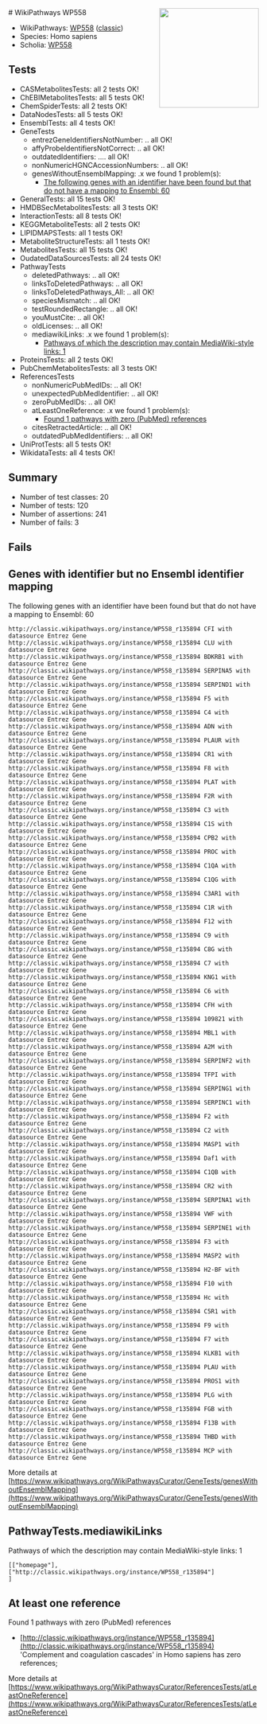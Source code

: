<img style="float: right; width: 200px" src="https://upload.wikimedia.org/wikipedia/commons/thumb/8/83/Wplogo_with_text_500.png/640px-Wplogo_with_text_500.png" />
# WikiPathways WP558

* WikiPathways: [WP558](https://wikipathways.org/pathways/WP558) ([classic](https://classic.wikipathways.org/instance/WP558))
* Species: Homo sapiens
* Scholia: [WP558](https://scholia.toolforge.org/wikipathways/WP558)
## Tests
* CASMetabolitesTests: all 2 tests OK!
* ChEBIMetabolitesTests: all 5 tests OK!
* ChemSpiderTests: all 2 tests OK!
* DataNodesTests: all 5 tests OK!
* EnsemblTests: all 4 tests OK!
* GeneTests
    * entrezGeneIdentifiersNotNumber: .. all OK!
    * affyProbeIdentifiersNotCorrect: .. all OK!
    * outdatedIdentifiers: .... all OK!
    * nonNumericHGNCAccessionNumbers: .. all OK!
    * genesWithoutEnsemblMapping: .x we found 1 problem(s):
        * [The following genes with an identifier have been found but that do not have a mapping to Ensembl: 60](#c4e543a8)
* GeneralTests: all 15 tests OK!
* HMDBSecMetabolitesTests: all 3 tests OK!
* InteractionTests: all 8 tests OK!
* KEGGMetaboliteTests: all 2 tests OK!
* LIPIDMAPSTests: all 1 tests OK!
* MetaboliteStructureTests: all 1 tests OK!
* MetabolitesTests: all 15 tests OK!
* OudatedDataSourcesTests: all 24 tests OK!
* PathwayTests
    * deletedPathways: .. all OK!
    * linksToDeletedPathways: .. all OK!
    * linksToDeletedPathways_All: .. all OK!
    * speciesMismatch: .. all OK!
    * testRoundedRectangle: .. all OK!
    * youMustCite: .. all OK!
    * oldLicenses: .. all OK!
    * mediawikiLinks: .x we found 1 problem(s):
        * [Pathways of which the description may contain MediaWiki-style links: 1](#da69cf45)
* ProteinsTests: all 2 tests OK!
* PubChemMetabolitesTests: all 3 tests OK!
* ReferencesTests
    * nonNumericPubMedIDs: .. all OK!
    * unexpectedPubMedIdentifier: .. all OK!
    * zeroPubMedIDs: .. all OK!
    * atLeastOneReference: .x we found 1 problem(s):
        * [Found 1 pathways with zero (PubMed) references](#d0a459f0)
    * citesRetractedArticle: .. all OK!
    * outdatedPubMedIdentifiers: .. all OK!
* UniProtTests: all 5 tests OK!
* WikidataTests: all 4 tests OK!


## Summary

* Number of test classes: 20
* Number of tests: 120
* Number of assertions: 241
* Number of fails: 3

## Fails

<a name="c4e543a8" />

## Genes with identifier but no Ensembl identifier mapping

The following genes with an identifier have been found but that do not have a mapping to Ensembl: 60
```
http://classic.wikipathways.org/instance/WP558_r135894 CFI with datasource Entrez Gene
http://classic.wikipathways.org/instance/WP558_r135894 CLU with datasource Entrez Gene
http://classic.wikipathways.org/instance/WP558_r135894 BDKRB1 with datasource Entrez Gene
http://classic.wikipathways.org/instance/WP558_r135894 SERPINA5 with datasource Entrez Gene
http://classic.wikipathways.org/instance/WP558_r135894 SERPIND1 with datasource Entrez Gene
http://classic.wikipathways.org/instance/WP558_r135894 F5 with datasource Entrez Gene
http://classic.wikipathways.org/instance/WP558_r135894 C4 with datasource Entrez Gene
http://classic.wikipathways.org/instance/WP558_r135894 ADN with datasource Entrez Gene
http://classic.wikipathways.org/instance/WP558_r135894 PLAUR with datasource Entrez Gene
http://classic.wikipathways.org/instance/WP558_r135894 CR1 with datasource Entrez Gene
http://classic.wikipathways.org/instance/WP558_r135894 F8 with datasource Entrez Gene
http://classic.wikipathways.org/instance/WP558_r135894 PLAT with datasource Entrez Gene
http://classic.wikipathways.org/instance/WP558_r135894 F2R with datasource Entrez Gene
http://classic.wikipathways.org/instance/WP558_r135894 C3 with datasource Entrez Gene
http://classic.wikipathways.org/instance/WP558_r135894 C1S with datasource Entrez Gene
http://classic.wikipathways.org/instance/WP558_r135894 CPB2 with datasource Entrez Gene
http://classic.wikipathways.org/instance/WP558_r135894 PROC with datasource Entrez Gene
http://classic.wikipathways.org/instance/WP558_r135894 C1QA with datasource Entrez Gene
http://classic.wikipathways.org/instance/WP558_r135894 C1QG with datasource Entrez Gene
http://classic.wikipathways.org/instance/WP558_r135894 C3AR1 with datasource Entrez Gene
http://classic.wikipathways.org/instance/WP558_r135894 C1R with datasource Entrez Gene
http://classic.wikipathways.org/instance/WP558_r135894 F12 with datasource Entrez Gene
http://classic.wikipathways.org/instance/WP558_r135894 C9 with datasource Entrez Gene
http://classic.wikipathways.org/instance/WP558_r135894 C8G with datasource Entrez Gene
http://classic.wikipathways.org/instance/WP558_r135894 C7 with datasource Entrez Gene
http://classic.wikipathways.org/instance/WP558_r135894 KNG1 with datasource Entrez Gene
http://classic.wikipathways.org/instance/WP558_r135894 C6 with datasource Entrez Gene
http://classic.wikipathways.org/instance/WP558_r135894 CFH with datasource Entrez Gene
http://classic.wikipathways.org/instance/WP558_r135894 109821 with datasource Entrez Gene
http://classic.wikipathways.org/instance/WP558_r135894 MBL1 with datasource Entrez Gene
http://classic.wikipathways.org/instance/WP558_r135894 A2M with datasource Entrez Gene
http://classic.wikipathways.org/instance/WP558_r135894 SERPINF2 with datasource Entrez Gene
http://classic.wikipathways.org/instance/WP558_r135894 TFPI with datasource Entrez Gene
http://classic.wikipathways.org/instance/WP558_r135894 SERPING1 with datasource Entrez Gene
http://classic.wikipathways.org/instance/WP558_r135894 SERPINC1 with datasource Entrez Gene
http://classic.wikipathways.org/instance/WP558_r135894 F2 with datasource Entrez Gene
http://classic.wikipathways.org/instance/WP558_r135894 C2 with datasource Entrez Gene
http://classic.wikipathways.org/instance/WP558_r135894 MASP1 with datasource Entrez Gene
http://classic.wikipathways.org/instance/WP558_r135894 Daf1 with datasource Entrez Gene
http://classic.wikipathways.org/instance/WP558_r135894 C1QB with datasource Entrez Gene
http://classic.wikipathways.org/instance/WP558_r135894 CR2 with datasource Entrez Gene
http://classic.wikipathways.org/instance/WP558_r135894 SERPINA1 with datasource Entrez Gene
http://classic.wikipathways.org/instance/WP558_r135894 VWF with datasource Entrez Gene
http://classic.wikipathways.org/instance/WP558_r135894 SERPINE1 with datasource Entrez Gene
http://classic.wikipathways.org/instance/WP558_r135894 F3 with datasource Entrez Gene
http://classic.wikipathways.org/instance/WP558_r135894 MASP2 with datasource Entrez Gene
http://classic.wikipathways.org/instance/WP558_r135894 H2-BF with datasource Entrez Gene
http://classic.wikipathways.org/instance/WP558_r135894 F10 with datasource Entrez Gene
http://classic.wikipathways.org/instance/WP558_r135894 Hc with datasource Entrez Gene
http://classic.wikipathways.org/instance/WP558_r135894 C5R1 with datasource Entrez Gene
http://classic.wikipathways.org/instance/WP558_r135894 F9 with datasource Entrez Gene
http://classic.wikipathways.org/instance/WP558_r135894 F7 with datasource Entrez Gene
http://classic.wikipathways.org/instance/WP558_r135894 KLKB1 with datasource Entrez Gene
http://classic.wikipathways.org/instance/WP558_r135894 PLAU with datasource Entrez Gene
http://classic.wikipathways.org/instance/WP558_r135894 PROS1 with datasource Entrez Gene
http://classic.wikipathways.org/instance/WP558_r135894 PLG with datasource Entrez Gene
http://classic.wikipathways.org/instance/WP558_r135894 FGB with datasource Entrez Gene
http://classic.wikipathways.org/instance/WP558_r135894 F13B with datasource Entrez Gene
http://classic.wikipathways.org/instance/WP558_r135894 THBD with datasource Entrez Gene
http://classic.wikipathways.org/instance/WP558_r135894 MCP with datasource Entrez Gene
```

More details at [https://www.wikipathways.org/WikiPathwaysCurator/GeneTests/genesWithoutEnsemblMapping](https://www.wikipathways.org/WikiPathwaysCurator/GeneTests/genesWithoutEnsemblMapping)

<a name="da69cf45" />

## PathwayTests.mediawikiLinks

Pathways of which the description may contain MediaWiki-style links: 1
```
[["homepage"],
["http://classic.wikipathways.org/instance/WP558_r135894"]
]
```

<a name="d0a459f0" />

## At least one reference

Found 1 pathways with zero (PubMed) references

* [http://classic.wikipathways.org/instance/WP558_r135894](http://classic.wikipathways.org/instance/WP558_r135894) 'Complement and coagulation cascades' in Homo sapiens has zero references; 


More details at [https://www.wikipathways.org/WikiPathwaysCurator/ReferencesTests/atLeastOneReference](https://www.wikipathways.org/WikiPathwaysCurator/ReferencesTests/atLeastOneReference)

